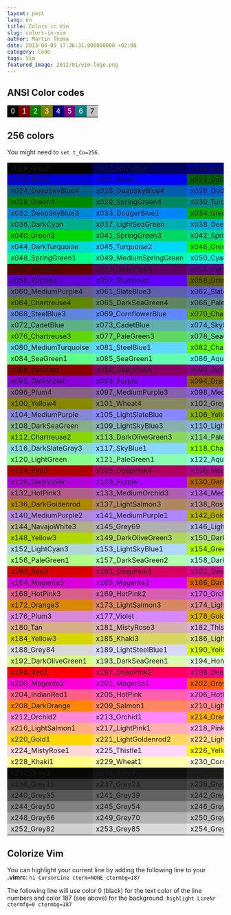 ```yaml
---
layout: post
lang: en
title: Colors in Vim
slug: colors-in-vim
author: Martin Thoma
date: 2013-04-09 17:36:31.000000000 +02:00
category: Code
tags: Vim
featured_image: 2012/01/vim-logo.png
---
```

<h2>ANSI Color codes</h2>

<table>
  <tr>
    <td style="background: black;color:white">0</td>
    <td style="background: maroon;color:white">1</td>
    <td style="background: green;color:white">2</td>
    <td style="background: olive;color:white">3</td>
    <td style="background: navy;color:white">4</td>
    <td style="background: purple;color:white">5</td>
    <td style="background: teal;color:white">6</td>
    <td style="background: silver;color:black">7</td>
  </tr>
</table>

<h2>256 colors</h2>
You might need to <code>set t_Co=256</code>.

<table>
<tr>
<td style="background:#000000">x016_Grey0</td>
<td style="background:#00005f">x017_NavyBlue</td>
<td style="background:#000087">x018_DarkBlue</td>
<td style="background:#0000af">x019_Blue3</td>
</tr>
<tr>
<td style="background:#0000d7">x020_Blue3</td>
<td style="background:#0000ff">x021_Blue1</td>
<td style="background:#005f00">x022_DarkGreen</td>
<td style="background:#005f5f">x023_DeepSkyBlue4</td>
</tr>
<tr>
<td style="background:#005f87">x024_DeepSkyBlue4</td>
<td style="background:#005faf">x025_DeepSkyBlue4</td>
<td style="background:#005fd7">x026_DodgerBlue3</td>
<td style="background:#005fff">x027_DodgerBlue2</td>
</tr>
<tr>
<td style="background:#008700">x028_Green4</td>
<td style="background:#00875f">x029_SpringGreen4</td>
<td style="background:#008787">x030_Turquoise4</td>
<td style="background:#0087af">x031_DeepSkyBlue3</td>
</tr>
<tr>
<td style="background:#0087d7">x032_DeepSkyBlue3</td>
<td style="background:#0087ff">x033_DodgerBlue1</td>
<td style="background:#00af00">x034_Green3</td>
<td style="background:#00af5f">x035_SpringGreen3</td>
</tr>
<tr>
<td style="background:#00af87">x036_DarkCyan</td>
<td style="background:#00afaf">x037_LightSeaGreen</td>
<td style="background:#00afd7">x038_DeepSkyBlue2</td>
<td style="background:#00afff">x039_DeepSkyBlue1</td>
</tr>
<tr>
<td style="background:#00d700">x040_Green3</td>
<td style="background:#00d75f">x041_SpringGreen3</td>
<td style="background:#00d787">x042_SpringGreen2</td>
<td style="background:#00d7af">x043_Cyan3</td>
</tr>
<tr>
<td style="background:#00d7d7">x044_DarkTurquoise</td>
<td style="background:#00d7ff">x045_Turquoise2</td>
<td style="background:#00ff00">x046_Green1</td>
<td style="background:#00ff5f">x047_SpringGreen2</td>
</tr>
<tr>
<td style="background:#00ff87">x048_SpringGreen1</td>
<td style="background:#00ffaf">x049_MediumSpringGreen</td>
<td style="background:#00ffd7">x050_Cyan2</td>
<td style="background:#00ffff">x051_Cyan1</td>
</tr>
<tr>
<td style="background:#5f0000">x052_DarkRed</td>
<td style="background:#5f005f">x053_DeepPink4</td>
<td style="background:#5f0087">x054_Purple4</td>
<td style="background:#5f00af">x055_Purple4</td>
</tr>
<tr>
<td style="background:#5f00d7">x056_Purple3</td>
<td style="background:#5f00ff">x057_BlueViolet</td>
<td style="background:#5f5f00">x058_Orange4</td>
<td style="background:#5f5f5f">x059_Grey37</td>
</tr>
<tr>
<td style="background:#5f5f87">x060_MediumPurple4</td>
<td style="background:#5f5faf">x061_SlateBlue3</td>
<td style="background:#5f5fd7">x062_SlateBlue3</td>
<td style="background:#5f5fff">x063_RoyalBlue1</td>
</tr>
<tr>
<td style="background:#5f8700">x064_Chartreuse4</td>
<td style="background:#5f875f">x065_DarkSeaGreen4</td>
<td style="background:#5f8787">x066_PaleTurquoise4</td>
<td style="background:#5f87af">x067_SteelBlue</td>
</tr>
<tr>
<td style="background:#5f87d7">x068_SteelBlue3</td>
<td style="background:#5f87ff">x069_CornflowerBlue</td>
<td style="background:#5faf00">x070_Chartreuse3</td>
<td style="background:#5faf5f">x071_DarkSeaGreen4</td>
</tr>
<tr>
<td style="background:#5faf87">x072_CadetBlue</td>
<td style="background:#5fafaf">x073_CadetBlue</td>
<td style="background:#5fafd7">x074_SkyBlue3</td>
<td style="background:#5fafff">x075_SteelBlue1</td>
</tr>
<tr>
<td style="background:#5fd700">x076_Chartreuse3</td>
<td style="background:#5fd75f">x077_PaleGreen3</td>
<td style="background:#5fd787">x078_SeaGreen3</td>
<td style="background:#5fd7af">x079_Aquamarine3</td>
</tr>
<tr>
<td style="background:#5fd7d7">x080_MediumTurquoise</td>
<td style="background:#5fd7ff">x081_SteelBlue1</td>
<td style="background:#5fff00">x082_Chartreuse2</td>
<td style="background:#5fff5f">x083_SeaGreen2</td>
</tr>
<tr>
<td style="background:#5fff87">x084_SeaGreen1</td>
<td style="background:#5fffaf">x085_SeaGreen1</td>
<td style="background:#5fffd7">x086_Aquamarine1</td>
<td style="background:#5fffff">x087_DarkSlateGray2</td>
</tr>
<tr>
<td style="background:#870000">x088_DarkRed</td>
<td style="background:#87005f">x089_DeepPink4</td>
<td style="background:#870087">x090_DarkMagenta</td>
<td style="background:#8700af">x091_DarkMagenta</td>
</tr>
<tr>
<td style="background:#8700d7">x092_DarkViolet</td>
<td style="background:#8700ff">x093_Purple</td>
<td style="background:#875f00">x094_Orange4</td>
<td style="background:#875f5f">x095_LightPink4</td>
</tr>
<tr>
<td style="background:#875f87">x096_Plum4</td>
<td style="background:#875faf">x097_MediumPurple3</td>
<td style="background:#875fd7">x098_MediumPurple3</td>
<td style="background:#875fff">x099_SlateBlue1</td>
</tr>
<tr>
<td style="background:#878700">x100_Yellow4</td>
<td style="background:#87875f">x101_Wheat4</td>
<td style="background:#878787">x102_Grey53</td>
<td style="background:#8787af">x103_LightSlateGrey</td>
</tr>
<tr>
<td style="background:#8787d7">x104_MediumPurple</td>
<td style="background:#8787ff">x105_LightSlateBlue</td>
<td style="background:#87af00">x106_Yellow4</td>
<td style="background:#87af5f">x107_DarkOliveGreen3</td>
</tr>
<tr>
<td style="background:#87af87">x108_DarkSeaGreen</td>
<td style="background:#87afaf">x109_LightSkyBlue3</td>
<td style="background:#87afd7">x110_LightSkyBlue3</td>
<td style="background:#87afff">x111_SkyBlue2</td>
</tr>
<tr>
<td style="background:#87d700">x112_Chartreuse2</td>
<td style="background:#87d75f">x113_DarkOliveGreen3</td>
<td style="background:#87d787">x114_PaleGreen3</td>
<td style="background:#87d7af">x115_DarkSeaGreen3</td>
</tr>
<tr>
<td style="background:#87d7d7">x116_DarkSlateGray3</td>
<td style="background:#87d7ff">x117_SkyBlue1</td>
<td style="background:#87ff00">x118_Chartreuse1</td>
<td style="background:#87ff5f">x119_LightGreen</td>
</tr>
<tr>
<td style="background:#87ff87">x120_LightGreen</td>
<td style="background:#87ffaf">x121_PaleGreen1</td>
<td style="background:#87ffd7">x122_Aquamarine1</td>
<td style="background:#87ffff">x123_DarkSlateGray1</td>
</tr>
<tr>
<td style="background:#af0000">x124_Red3</td>
<td style="background:#af005f">x125_DeepPink4</td>
<td style="background:#af0087">x126_MediumVioletRed</td>
<td style="background:#af00af">x127_Magenta3</td>
</tr>
<tr>
<td style="background:#af00d7">x128_DarkViolet</td>
<td style="background:#af00ff">x129_Purple</td>
<td style="background:#af5f00">x130_DarkOrange3</td>
<td style="background:#af5f5f">x131_IndianRed</td>
</tr>
<tr>
<td style="background:#af5f87">x132_HotPink3</td>
<td style="background:#af5faf">x133_MediumOrchid3</td>
<td style="background:#af5fd7">x134_MediumOrchid</td>
<td style="background:#af5fff">x135_MediumPurple2</td>
</tr>
<tr>
<td style="background:#af8700">x136_DarkGoldenrod</td>
<td style="background:#af875f">x137_LightSalmon3</td>
<td style="background:#af8787">x138_RosyBrown</td>
<td style="background:#af87af">x139_Grey63</td>
</tr>
<tr>
<td style="background:#af87d7">x140_MediumPurple2</td>
<td style="background:#af87ff">x141_MediumPurple1</td>
<td style="background:#afaf00">x142_Gold3</td>
<td style="background:#afaf5f">x143_DarkKhaki</td>
</tr>
<tr>
<td style="background:#afaf87">x144_NavajoWhite3</td>
<td style="background:#afafaf">x145_Grey69</td>
<td style="background:#afafd7">x146_LightSteelBlue3</td>
<td style="background:#afafff">x147_LightSteelBlue</td>
</tr>
<tr>
<td style="background:#afd700">x148_Yellow3</td>
<td style="background:#afd75f">x149_DarkOliveGreen3</td>
<td style="background:#afd787">x150_DarkSeaGreen3</td>
<td style="background:#afd7af">x151_DarkSeaGreen2</td>
</tr>
<tr>
<td style="background:#afd7d7">x152_LightCyan3</td>
<td style="background:#afd7ff">x153_LightSkyBlue1</td>
<td style="background:#afff00">x154_GreenYellow</td>
<td style="background:#afff5f">x155_DarkOliveGreen2</td>
</tr>
<tr>
<td style="background:#afff87">x156_PaleGreen1</td>
<td style="background:#afffaf">x157_DarkSeaGreen2</td>
<td style="background:#afffd7">x158_DarkSeaGreen1</td>
<td style="background:#afffff">x159_PaleTurquoise1</td>
</tr>
<tr>
<td style="background:#d70000">x160_Red3</td>
<td style="background:#d7005f">x161_DeepPink3</td>
<td style="background:#d70087">x162_DeepPink3</td>
<td style="background:#d700af">x163_Magenta3</td>
</tr>
<tr>
<td style="background:#d700d7">x164_Magenta3</td>
<td style="background:#d700ff">x165_Magenta2</td>
<td style="background:#d75f00">x166_DarkOrange3</td>
<td style="background:#d75f5f">x167_IndianRed</td>
</tr>
<tr>
<td style="background:#d75f87">x168_HotPink3</td>
<td style="background:#d75faf">x169_HotPink2</td>
<td style="background:#d75fd7">x170_Orchid</td>
<td style="background:#d75fff">x171_MediumOrchid1</td>
</tr>
<tr>
<td style="background:#d78700">x172_Orange3</td>
<td style="background:#d7875f">x173_LightSalmon3</td>
<td style="background:#d78787">x174_LightPink3</td>
<td style="background:#d787af">x175_Pink3</td>
</tr>
<tr>
<td style="background:#d787d7">x176_Plum3</td>
<td style="background:#d787ff">x177_Violet</td>
<td style="background:#d7af00">x178_Gold3</td>
<td style="background:#d7af5f">x179_LightGoldenrod3</td>
</tr>
<tr>
<td style="background:#d7af87">x180_Tan</td>
<td style="background:#d7afaf">x181_MistyRose3</td>
<td style="background:#d7afd7">x182_Thistle3</td>
<td style="background:#d7afff">x183_Plum2</td>
</tr>
<tr>
<td style="background:#d7d700">x184_Yellow3</td>
<td style="background:#d7d75f">x185_Khaki3</td>
<td style="background:#d7d787">x186_LightGoldenrod2</td>
<td style="background:#d7d7af">x187_LightYellow3</td>
</tr>
<tr>
<td style="background:#d7d7d7">x188_Grey84</td>
<td style="background:#d7d7ff">x189_LightSteelBlue1</td>
<td style="background:#d7ff00">x190_Yellow2</td>
<td style="background:#d7ff5f">x191_DarkOliveGreen1</td>
</tr>
<tr>
<td style="background:#d7ff87">x192_DarkOliveGreen1</td>
<td style="background:#d7ffaf">x193_DarkSeaGreen1</td>
<td style="background:#d7ffd7">x194_Honeydew2</td>
<td style="background:#d7ffff">x195_LightCyan1</td>
</tr>
<tr>
<td style="background:#ff0000">x196_Red1</td>
<td style="background:#ff005f">x197_DeepPink2</td>
<td style="background:#ff0087">x198_DeepPink1</td>
<td style="background:#ff00af">x199_DeepPink1</td>
</tr>
<tr>
<td style="background:#ff00d7">x200_Magenta2</td>
<td style="background:#ff00ff">x201_Magenta1</td>
<td style="background:#ff5f00">x202_OrangeRed1</td>
<td style="background:#ff5f5f">x203_IndianRed1</td>
</tr>
<tr>
<td style="background:#ff5f87">x204_IndianRed1</td>
<td style="background:#ff5faf">x205_HotPink</td>
<td style="background:#ff5fd7">x206_HotPink</td>
<td style="background:#ff5fff">x207_MediumOrchid1</td>
</tr>
<tr>
<td style="background:#ff8700">x208_DarkOrange</td>
<td style="background:#ff875f">x209_Salmon1</td>
<td style="background:#ff8787">x210_LightCoral</td>
<td style="background:#ff87af">x211_PaleVioletRed1</td>
</tr>
<tr>
<td style="background:#ff87d7">x212_Orchid2</td>
<td style="background:#ff87ff">x213_Orchid1</td>
<td style="background:#ffaf00">x214_Orange1</td>
<td style="background:#ffaf5f">x215_SandyBrown</td>
</tr>
<tr>
<td style="background:#ffaf87">x216_LightSalmon1</td>
<td style="background:#ffafaf">x217_LightPink1</td>
<td style="background:#ffafd7">x218_Pink1</td>
<td style="background:#ffafff">x219_Plum1</td>
</tr>
<tr>
<td style="background:#ffd700">x220_Gold1</td>
<td style="background:#ffd75f">x221_LightGoldenrod2</td>
<td style="background:#ffd787">x222_LightGoldenrod2</td>
<td style="background:#ffd7af">x223_NavajoWhite1</td>
</tr>
<tr>
<td style="background:#ffd7d7">x224_MistyRose1</td>
<td style="background:#ffd7ff">x225_Thistle1</td>
<td style="background:#ffff00">x226_Yellow1</td>
<td style="background:#ffff5f">x227_LightGoldenrod1</td>
</tr>
<tr>
<td style="background:#ffff87">x228_Khaki1</td>
<td style="background:#ffffaf">x229_Wheat1</td>
<td style="background:#ffffd7">x230_Cornsilk1</td>
<td style="background:#ffffff">x231_Grey100</td>
</tr>
<tr>
<td style="background:#080808">x232_Grey3</td>
<td style="background:#121212">x233_Grey7</td>
<td style="background:#1c1c1c">x234_Grey11</td>
<td style="background:#262626">x235_Grey15</td>
</tr>
<tr>
<td style="background:#303030">x236_Grey19</td>
<td style="background:#3a3a3a">x237_Grey23</td>
<td style="background:#444444">x238_Grey27</td>
<td style="background:#4e4e4e">x239_Grey30</td>
</tr>
<tr>
<td style="background:#585858">x240_Grey35</td>
<td style="background:#626262">x241_Grey39</td>
<td style="background:#6c6c6c">x242_Grey42</td>
<td style="background:#767676">x243_Grey46</td>
</tr>
<tr>
<td style="background:#808080">x244_Grey50</td>
<td style="background:#8a8a8a">x245_Grey54</td>
<td style="background:#949494">x246_Grey58</td>
<td style="background:#9e9e9e">x247_Grey62</td>
</tr>
<tr>
<td style="background:#a8a8a8">x248_Grey66</td>
<td style="background:#b2b2b2">x249_Grey70</td>
<td style="background:#bcbcbc">x250_Grey74</td>
<td style="background:#c6c6c6">x251_Grey78</td>
</tr>
<tr>
<td style="background:#d0d0d0">x252_Grey82</td>
<td style="background:#dadada">x253_Grey85</td>
<td style="background:#e4e4e4">x254_Grey89</td>
<td style="background:#eeeeee">x255_Grey93</td>
</tr>
</table>

<h2>Colorize Vim</h2>
You can highlight your current line by adding the following line to your <strong>.vimrc</strong>:
<code>hi CursorLine cterm=NONE ctermbg=187</code>

The following line will use color 0 (black) for the text color of the line numbers and color 187 (see above) for the background.
<code>highlight LineNr ctermfg=0 ctermbg=187</code>
